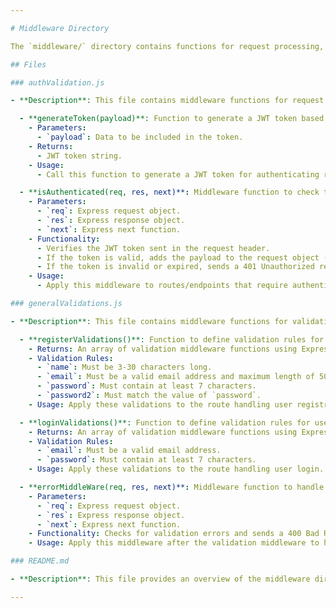 ```yaml
---

# Middleware Directory

The `middleware/` directory contains functions for request processing, authentication, and input validation.

## Files

### authValidation.js

- **Description**: This file contains middleware functions for request authentication.

  - **generateToken(payload)**: Function to generate a JWT token based on the provided payload.
    - Parameters:
      - `payload`: Data to be included in the token.
    - Returns:
      - JWT token string.
    - Usage:
      - Call this function to generate a JWT token for authenticating requests made by the client.

  - **isAuthenticated(req, res, next)**: Middleware function to check the authenticity of the client making the request.
    - Parameters:
      - `req`: Express request object.
      - `res`: Express response object.
      - `next`: Express next function.
    - Functionality:
      - Verifies the JWT token sent in the request header.
      - If the token is valid, adds the payload to the request object (`req.payload`).
      - If the token is invalid or expired, sends a 401 Unauthorized response.
    - Usage:
      - Apply this middleware to routes/endpoints that require authentication.

### generalValidations.js

- **Description**: This file contains middleware functions for validating user input during registration and login processes.

  - **registerValidations()**: Function to define validation rules for user registration inputs.
    - Returns: An array of validation middleware functions using Express Validator.
    - Validation Rules:
      - `name`: Must be 3-30 characters long.
      - `email`: Must be a valid email address and maximum length of 50 characters.
      - `password`: Must contain at least 7 characters.
      - `password2`: Must match the value of `password`.
    - Usage: Apply these validations to the route handling user registration.

  - **loginValidations()**: Function to define validation rules for user login inputs.
    - Returns: An array of validation middleware functions using Express Validator.
    - Validation Rules:
      - `email`: Must be a valid email address.
      - `password`: Must contain at least 7 characters.
    - Usage: Apply these validations to the route handling user login.

  - **errorMiddleWare(req, res, next)**: Middleware function to handle validation errors.
    - Parameters:
      - `req`: Express request object.
      - `res`: Express response object.
      - `next`: Express next function.
    - Functionality: Checks for validation errors and sends a 400 Bad Request response with error messages if validation fails.
    - Usage: Apply this middleware after the validation middleware to handle errors.

### README.md

- **Description**: This file provides an overview of the middleware directory and its contents.

---
```

